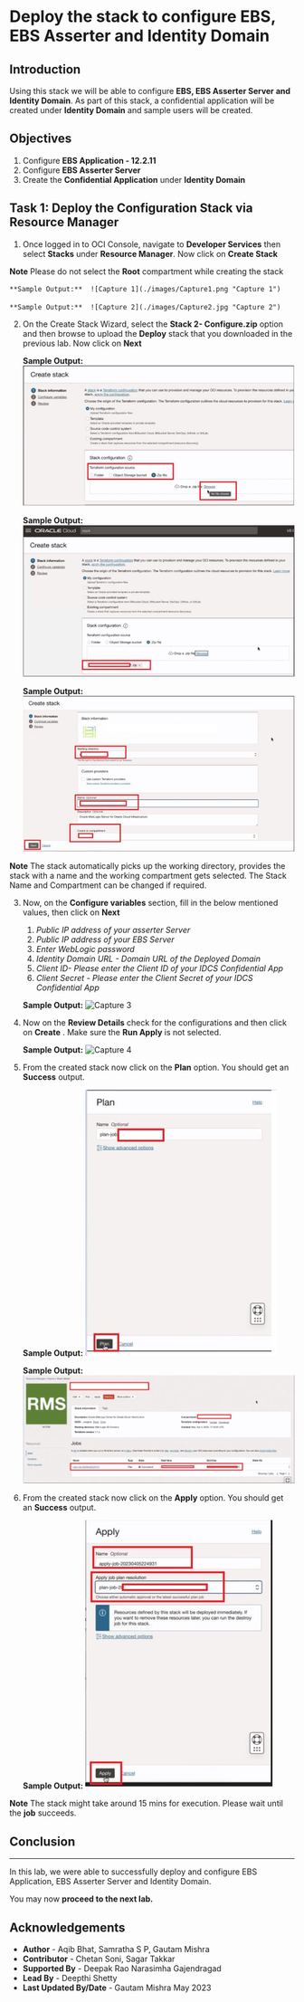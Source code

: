 
# Deploy the stack to configure EBS, EBS Asserter and Identity Domain

## Introduction

Using this stack we will be able to configure **EBS, EBS Asserter Server and Identity Domain**. As part of this stack, a confidential application will be created under **Identity Domain** and sample users will be created.

## Objectives

1.	Configure **EBS Application - 12.2.11**
2. 	Configure **EBS Asserter Server**
3.	Create the **Confidential Application** under **Identity Domain** 


## Task 1: Deploy the Configuration Stack via Resource Manager

1. Once logged in to OCI Console, navigate to **Developer Services** then select **Stacks** under **Resource Manager**. Now click on **Create Stack**

**Note** Please do not select the **Root** compartment while creating the stack

	**Sample Output:**  ![Capture 1](./images/Capture1.png "Capture 1")
	
	**Sample Output:**  ![Capture 2](./images/Capture2.jpg "Capture 2")
 
2. On the Create Stack Wizard, select the **Stack 2- Configure.zip** option and then browse to upload the **Deploy** stack that you downloaded in the previous lab. Now click on **Next**

	**Sample Output:**  ![Image 1](./images/image1.jpg "Image 1")
	
	**Sample Output:**  ![Image 2](./images/image2.jpg "Image 2")
	
	**Sample Output:**  ![Image 3](./images/image3.jpg "Image 3")
	
**Note** The stack automatically picks up the working directory, provides the stack with a name and the working compartment gets selected. The Stack Name and Compartment can be changed if required.

3. Now, on the **Configure variables** section, fill in the below mentioned values, then click on **Next**

	1. *Public IP address of your asserter Server*
	2. *Public IP address of your EBS Server*
	3. *Enter WebLogic password*
	4. *Identity Domain URL - Domain URL of the Deployed Domain*
	5. *Client ID- Please enter the Client ID of your IDCS Confidential App*
	6. *Client Secret - Please enter the Client Secret of your IDCS Confidential App*

	**Sample Output:**  ![Capture 3](./images/Capture3.jpg "Capture 3")
	
	
4. Now on the **Review Details** check for the configurations and then click on **Create** . Make sure the **Run Apply** is not selected.

	**Sample Output:**  ![Capture 4](./images/Capture4.jpg "Capture 4")
	
9. From the created stack now click on the **Plan** option. You should get an **Success** output.

	**Sample Output:**  ![Image 7](./images/image7.jpg "Image 7")
	
	**Sample Output:**  ![Image 8](./images/image8.jpg "Image 8")
	
9. From the created stack now click on the **Apply** option. You should get an **Success** output.	

	**Sample Output:**  ![Image 9](./images/image9.jpg "Image 9")

**Note** The stack might take around 15 mins for execution. Please wait until the **job** succeeds.

	
## Conclusion
--- 
In this lab, we were able to successfully deploy and configure EBS Application, EBS Asserter Server and Identity Domain. 

 You may now **proceed to the next lab.**

## Acknowledgements
* **Author** - Aqib Bhat, Samratha S P, Gautam Mishra
* **Contributor** - Chetan Soni, Sagar Takkar
* **Supported By** - Deepak Rao Narasimha Gajendragad
* **Lead By** - Deepthi Shetty 
* **Last Updated By/Date** - Gautam Mishra May 2023


